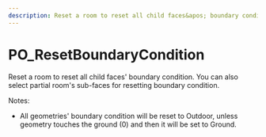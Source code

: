 ```yaml
---
description: Reset a room to reset all child faces&apos; boundary condition. You can also select partial room&apos;s sub-faces for resetting boundary condition.
---
```


# PO_ResetBoundaryCondition

Reset a room to reset all child faces&apos; boundary condition. You can also select partial room&apos;s sub-faces for resetting boundary condition.

Notes:
- All geometries&apos; boundary condition will be reset to Outdoor, unless geometry touches the ground (0) and then it will be set to Ground.

